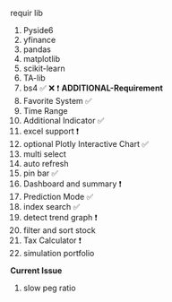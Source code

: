 
requir lib
1. Pyside6
2. yfinance
3. pandas
4. matplotlib
5. scikit-learn
6. TA-lib
7. bs4
✅ ❌ ❗️
**ADDITIONAL-Requirement**
1. Favorite System ✅
2. Time Range
3. Additional Indicator ✅
4. excel support ❗️
5. optional Plotly Interactive Chart ✅
6. multi select
7. auto refresh
8. pin bar ✅
9. Dashboard and summary ❗️
10. Prediction Mode ✅
11. index search ✅
12. detect trend graph ❗️
13. filter and sort stock
14. Tax Calculator ❗️
15. simulation portfolio

**Current Issue**
1. slow peg ratio